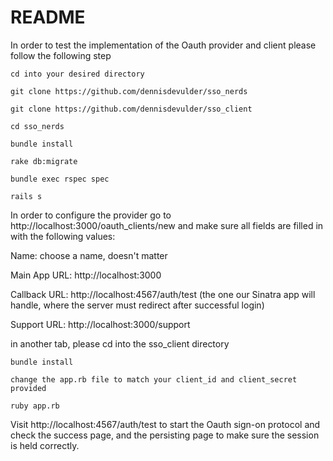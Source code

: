 # README

In order to test the implementation of the Oauth provider and client please follow the following step

`cd into your desired directory`

`git clone https://github.com/dennisdevulder/sso_nerds`

`git clone https://github.com/dennisdevulder/sso_client`

`cd sso_nerds`

`bundle install`

`rake db:migrate`

`bundle exec rspec spec`

`rails s`

In order to configure the provider go to http://localhost:3000/oauth_clients/new and make sure all fields are filled in with the following values:

Name: choose a name, doesn't matter

Main App URL: http://localhost:3000

Callback URL: http://localhost:4567/auth/test (the one our Sinatra app will handle, where the server must redirect after successful login)

Support URL: http://localhost:3000/support

in another tab, please cd into the sso_client directory

`bundle install`

`change the app.rb file to match your client_id and client_secret provided`

`ruby app.rb`

Visit http://localhost:4567/auth/test to start the Oauth sign-on protocol and check the success page, and the persisting page to make sure the session is held correctly.
